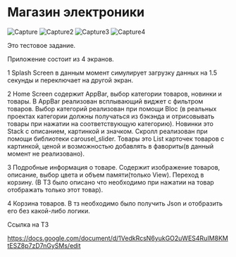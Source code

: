 # Магазин электроники

![Capture](https://user-images.githubusercontent.com/92981476/195257425-cbe83e58-474d-4f5f-9264-1fda8219cb14.PNG)
![Capture2](https://user-images.githubusercontent.com/92981476/195257432-6dcac7ce-a30a-4c1f-9916-fb9ffe026588.PNG)
![Capture3](https://user-images.githubusercontent.com/92981476/195257436-d1bc2831-d2c1-4152-9c20-a2545f7b9b7f.PNG)
![Capture4](https://user-images.githubusercontent.com/92981476/195257439-26479936-b481-4aa2-af50-7993ddbc4237.PNG)

Это тестовое задание.

Приложение состоит из 4 экранов.

1 Splash Screen в данным момент симулирует загрузку данных на 1.5 секунды и переключает на другой экран.

2 Home Screen содержит AppBar, выбор категории товаров, новинки и товары. В AppBar реализован всплывающий виджет с фильтром товаров. Выбор категорий реализован при помощи Bloc (в реальных проектах категории должны получаться из бэкэнда и отрисовывать товары при нажатии на соответствующую категорию). Новинки это Stack с описанием, картинкой и значком. Скролл реализован при помощи библиотеки carousel_slider. Товары это List карточек товаров с картинкой, ценой и возможностью добавлять в фавориты(в данный момент не реализовано).

3 Подробные информация о товаре. Содержит изображение товаров, описание, выбор цвета и объем памяти(только View). Переход в корзину. (В ТЗ было описано что необходимо при нажатии на товар отображать только этот товар).

4 Корзина товаров. В тз необходимо было получить Json и отобразить его без какой-либо логики.

Ссылка на ТЗ

https://docs.google.com/document/d/1VedkRcsN6yukGO2uWES4RuIM8KMtESZ8p7zD7nGySMs/edit

